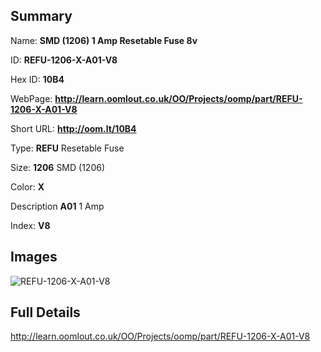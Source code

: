 

## Summary
 
Name: __SMD (1206) 1 Amp Resetable Fuse 8v__

ID: __REFU-1206-X-A01-V8__

Hex ID: __10B4__

WebPage: __http://learn.oomlout.co.uk/OO/Projects/oomp/part/REFU-1206-X-A01-V8__

Short URL: __http://oom.lt/10B4__


Type: __REFU__ Resetable Fuse 

Size: __1206__ SMD (1206) 

Color: __X__  

Description __A01__ 1 Amp 

Index: __V8__


## Images
![REFU-1206-X-A01-V8](http://oomlout.com/oomp-gen/parts/REFU-1206-X-A01-V8/REFU-1206-X-A01-V8_420.jpg)



## Full Details

 http://learn.oomlout.co.uk/OO/Projects/oomp/part/REFU-1206-X-A01-V8














